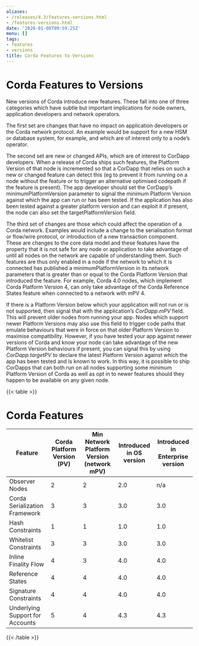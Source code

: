 ```yaml
---
aliases:
- /releases/4.3/features-versions.html
- /features-versions.html
date: '2020-01-08T09:59:25Z'
menu: []
tags:
- features
- versions
title: Corda Features to Versions
---
```



# Corda Features to Versions

New versions of Corda introduce new features. These fall into one of three categories which have subtle but important implications for
node owners, application developers and network operators.

The first set are changes that have no impact on application developers or the Corda network protocol. An example would be support for
a new HSM or database system, for example, and which are of interest only to a node’s operator.

The second set are new or changed APIs, which are of interest to CorDapp developers. When a release of Corda ships such features, the
Platform Version of that node is incremented so that a CorDapp that relies on such a new or changed feature can detect this (eg to
prevent it from running on a node without the feature or to trigger an alternative optimised codepath if the feature is present). The
app developer should set the CorDapp’s minimumPlatformVersion parameter to signal the minimum Platform Version against which the app
can run or has been tested. If the application has also been tested against a greater platform version and can exploit it if present,
the node can also set the targetPlatformVersion field.

The third set of changes are those which could affect the operation of a Corda network. Examples would include a change to the
serialisation format or flow/wire protocol, or introduction of a new transaction component.  These are changes to the core data model and
these features have the property that it is not safe for any node or application to take advantage of until all nodes on the network
are capable of understanding them. Such features are thus only enabled in a node if the network to which it is connected has published
a minimumPlatformVersion in its network parameters that is greater than or equal to the Corda Platform Version that introduced the
feature. For example, Corda 4.0 nodes, which implement Corda Platform Version 4, can only take advantage of the Corda Reference States
feature when connected to a network with mPV 4.

If there is a Platform Version below which your application will not run or is not supported, then signal that with the application’s
*CorDapp.mPV* field. This will prevent older nodes from running your app. Nodes which support newer Platform Versions may also use this
field to trigger code paths that emulate behaviours that were in force on that older Platform Version to maximise compatibility. However,
if you have tested your app against newer versions of Corda and know your node can take advantage of the new Platform Version behaviours
if present, you can signal this by using *CorDapp.targetPV* to declare the latest Platform Version against which the app has been tested
and is known to work. In this way, it is possible to ship CorDapps that can both run on all nodes supporting some minimum Platform Version
of Corda as well as opt in to newer features should they happen to be available on any given node.


{{< table >}}


# Corda Features

|Feature|Corda Platform Version (PV)|Min Network Platform Version (network mPV)|Introduced in OS version|Introduced in Enterprise version|
|--------------------|--------------------|--------------------|--------------------|--------------------|
|Observer Nodes|2|2|2.0|n/a|
|Corda Serialization Framework|3|3|3.0|3.0|
|Hash Constraints|1|1|1.0|1.0|
|Whitelist Constraints|3|3|3.0|3.0|
|Inline Finality Flow|4|3|4.0|4.0|
|Reference States|4|4|4.0|4.0|
|Signature Constraints|4|4|4.0|4.0|
|Underlying Support for Accounts|5|4|4.3|4.3|

{{< /table >}}

